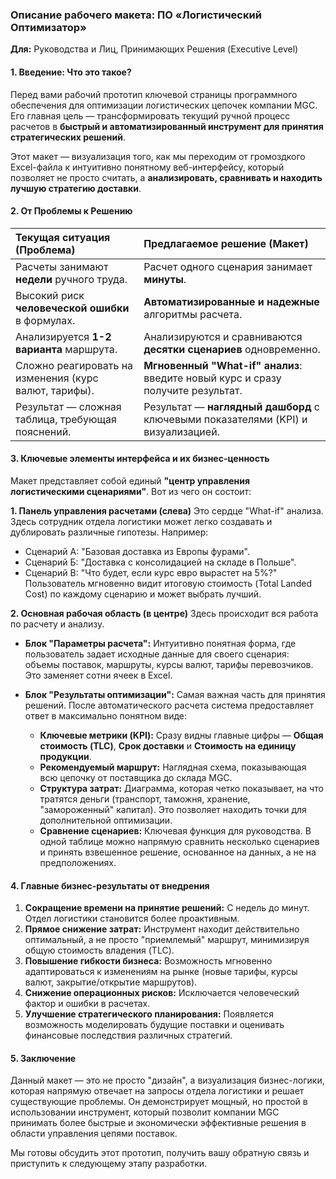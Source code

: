 ### **Описание рабочего макета: ПО «Логистический Оптимизатор»**

**Для:** Руководства и Лиц, Принимающих Решения (Executive Level)

#### **1. Введение: Что это такое?**

Перед вами рабочий прототип ключевой страницы программного обеспечения для оптимизации логистических цепочек компании MGC. Его главная цель — трансформировать текущий ручной процесс расчетов в **быстрый и автоматизированный инструмент для принятия стратегических решений**.

Этот макет — визуализация того, как мы переходим от громоздкого Excel-файла к интуитивно понятному веб-интерфейсу, который позволяет не просто считать, а **анализировать, сравнивать и находить лучшую стратегию доставки**.

#### **2. От Проблемы к Решению**

| **Текущая ситуация (Проблема)** | **Предлагаемое решение (Макет)** |
| :--- | :--- |
| Расчеты занимают **недели** ручного труда. | Расчет одного сценария занимает **минуты**. |
| Высокий риск **человеческой ошибки** в формулах. | **Автоматизированные и надежные** алгоритмы расчета. |
| Анализируется **1-2 варианта** маршрута. | Анализируются и сравниваются **десятки сценариев** одновременно. |
| Сложно реагировать на изменения (курс валют, тарифы). | **Мгновенный "What-if" анализ**: введите новый курс и сразу получите результат. |
| Результат — сложная таблица, требующая пояснений. | Результат — **наглядный дашборд** с ключевыми показателями (KPI) и визуализацией. |

#### **3. Ключевые элементы интерфейса и их бизнес-ценность**

Макет представляет собой единый **"центр управления логистическими сценариями"**. Вот из чего он состоит:

**1. Панель управления расчетами (слева)**
Это сердце "What-if" анализа. Здесь сотрудник отдела логистики может легко создавать и дублировать различные гипотезы. Например:
*   Сценарий А: "Базовая доставка из Европы фурами".
*   Сценарий Б: "Доставка с консолидацией на складе в Польше".
*   Сценарий В: "Что будет, если курс евро вырастет на 5%?"
Пользователь мгновенно видит итоговую стоимость (Total Landed Cost) по каждому сценарию и может выбрать лучший.

**2. Основная рабочая область (в центре)**
Здесь происходит вся работа по расчету и анализу.

*   **Блок "Параметры расчета":** Интуитивно понятная форма, где пользователь задает исходные данные для своего сценария: объемы поставок, маршруты, курсы валют, тарифы перевозчиков. Это заменяет сотни ячеек в Excel.

*   **Блок "Результаты оптимизации":** Самая важная часть для принятия решений. После автоматического расчета система предоставляет ответ в максимально понятном виде:
    *   **Ключевые метрики (KPI):** Сразу видны главные цифры — **Общая стоимость (TLC)**, **Срок доставки** и **Стоимость на единицу продукции**.
    *   **Рекомендуемый маршрут:** Наглядная схема, показывающая всю цепочку от поставщика до склада MGC.
    *   **Структура затрат:** Диаграмма, которая четко показывает, на что тратятся деньги (транспорт, таможня, хранение, "замороженный" капитал). Это позволяет находить точки для дополнительной оптимизации.
    *   **Сравнение сценариев:** Ключевая функция для руководства. В одной таблице можно напрямую сравнить несколько сценариев и принять взвешенное решение, основанное на данных, а не на предположениях.

#### **4. Главные бизнес-результаты от внедрения**

1.  **Сокращение времени на принятие решений:** С недель до минут. Отдел логистики становится более проактивным.
2.  **Прямое снижение затрат:** Инструмент находит действительно оптимальный, а не просто "приемлемый" маршрут, минимизируя общую стоимость владения (TLC).
3.  **Повышение гибкости бизнеса:** Возможность мгновенно адаптироваться к изменениям на рынке (новые тарифы, курсы валют, закрытие/открытие маршрутов).
4.  **Снижение операционных рисков:** Исключается человеческий фактор и ошибки в расчетах.
5.  **Улучшение стратегического планирования:** Появляется возможность моделировать будущие поставки и оценивать финансовые последствия различных стратегий.

#### **5. Заключение**

Данный макет — это не просто "дизайн", а визуализация бизнес-логики, которая напрямую отвечает на запросы отдела логистики и решает существующие проблемы. Он демонстрирует мощный, но простой в использовании инструмент, который позволит компании MGC принимать более быстрые и экономически эффективные решения в области управления цепями поставок.

Мы готовы обсудить этот прототип, получить вашу обратную связь и приступить к следующему этапу разработки.
